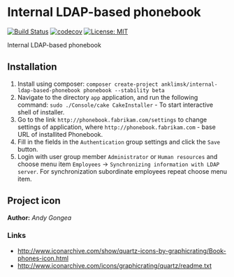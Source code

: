 # Internal LDAP-based phonebook
[![Build Status](https://travis-ci.com/anklimsk/internal-ldap-based-phonebook.svg?branch=master)](https://travis-ci.com/anklimsk/internal-ldap-based-phonebook)
[![codecov](https://codecov.io/gh/anklimsk/internal-ldap-based-phonebook/branch/master/graph/badge.svg)](https://codecov.io/gh/anklimsk/internal-ldap-based-phonebook)
[![License: MIT](https://img.shields.io/badge/License-MIT-yellow.svg)](https://opensource.org/licenses/MIT)

Internal LDAP-based phonebook

## Installation

1. Install using composer: `composer create-project anklimsk/internal-ldap-based-phonebook phonebook --stability beta`
2. Navigate to the directory `app` application, and run the following command:
  `sudo ./Console/cake CakeInstaller` - To start interactive shell of installer.
3. Go to the link `http://phonebook.fabrikam.com/settings` to change settings of application,
  where `http://phonebook.fabrikam.com` - base URL of installited Phonebook.
4. Fill in the fields in the `Authentication` group settings and click the `Save` button.
5. Login with user group member `Administrator` or `Human resources` and choose menu item
  `Employees` -> `Synchronizing information with LDAP server`.
  For synchronization subordinate employees repeat choose menu item.

## Project icon

**Author:** *Andy Gongea*

### Links

- http://www.iconarchive.com/show/quartz-icons-by-graphicrating/Book-phones-icon.html
- http://www.iconarchive.com/icons/graphicrating/quartz/readme.txt
